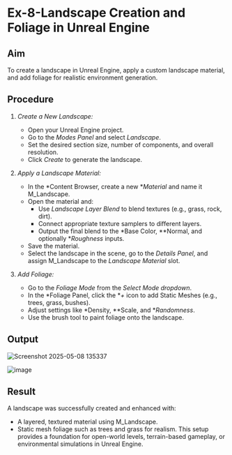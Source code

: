 # Ex-8-Landscape Creation and Foliage in Unreal Engine

## Aim
To create a landscape in Unreal Engine, apply a custom landscape material, and add foliage for realistic environment generation.

## Procedure

1. *Create a New Landscape:*
   - Open your Unreal Engine project.
   - Go to the *Modes Panel* and select *Landscape*.
   - Set the desired section size, number of components, and overall resolution.
   - Click *Create* to generate the landscape.

2. *Apply a Landscape Material:*
   - In the *Content Browser, create a new **Material* and name it M_Landscape.
   - Open the material and:
     - Use *Landscape Layer Blend* to blend textures (e.g., grass, rock, dirt).
     - Connect appropriate texture samplers to different layers.
     - Output the final blend to the *Base Color, **Normal, and optionally **Roughness* inputs.
   - Save the material.
   - Select the landscape in the scene, go to the *Details Panel*, and assign M_Landscape to the *Landscape Material* slot.

3. *Add Foliage:*
   - Go to the *Foliage Mode* from the *Select Mode dropdown*.
   - In the *Foliage Panel, click the **+* icon to add Static Meshes (e.g., trees, grass, bushes).
   - Adjust settings like *Density, **Scale, and **Randomness*.
   - Use the brush tool to paint foliage onto the landscape.

## Output

![Screenshot 2025-05-08 135337](https://github.com/user-attachments/assets/0b523414-9f03-42f5-b94a-20511cc851c6)



![image](https://github.com/user-attachments/assets/e42a434b-86a3-48d6-a789-f02fb7eea43d)


## Result
A landscape was successfully created and enhanced with:
- A layered, textured material using M_Landscape.
- Static mesh foliage such as trees and grass for realism.
This setup provides a foundation for open-world levels, terrain-based gameplay, or environmental simulations in Unreal Engine.
